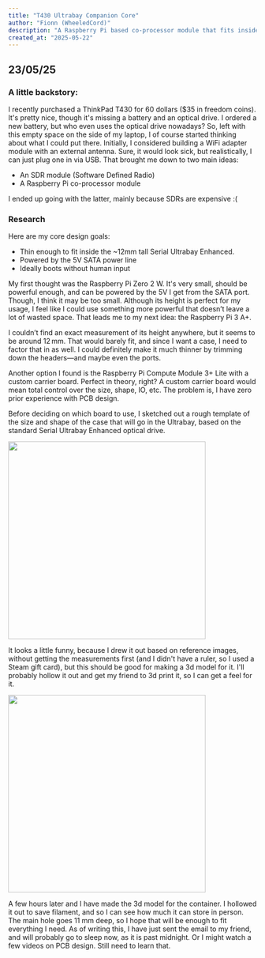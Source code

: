 ```yaml
---
title: "T430 Ultrabay Companion Core"
author: "Fionn (WheeledCord)"
description: "A Raspberry Pi based co-processor module that fits inside the ThinkPad T430 (And hopefully similar models) Ultrabay."
created_at: "2025-05-22"
---
```


## 23/05/25
### A little backstory:

I recently purchased a ThinkPad T430 for 60 dollars ($35 in freedom coins). It's pretty nice, though it's missing a battery and an optical drive. I ordered a new battery, but who even uses the optical drive nowadays? So, left with this empty space on the side of my laptop, I of course started thinking about what I could put there. Initially, I considered building a WiFi adapter module with an external antenna. Sure, it would look sick, but realistically, I can just plug one in via USB. That brought me down to two main ideas:

- An SDR module (Software Defined Radio)
- A Raspberry Pi co-processor module

I ended up going with the latter, mainly because SDRs are expensive :(

### Research
Here are my core design goals:
- Thin enough to fit inside the ~12mm tall Serial Ultrabay Enhanced.
- Powered by the 5V SATA power line
- Ideally boots without human input

My first thought was the Raspberry Pi Zero 2 W. It's very small, should be powerful enough, and can be powered by the 5V I get from the SATA port. Though, I think it may be too small. Although its height is perfect for my usage, I feel like I could use something more powerful that doesn’t leave a lot of wasted space. That leads me to my next idea: the Raspberry Pi 3 A+.

I couldn’t find an exact measurement of its height anywhere, but it seems to be around 12 mm. That would barely fit, and since I want a case, I need to factor that in as well. I could definitely make it much thinner by trimming down the headers—and maybe even the ports.

Another option I found is the Raspberry Pi Compute Module 3+ Lite with a custom carrier board. Perfect in theory, right? A custom carrier board would mean total control over the size, shape, IO, etc. The problem is, I have zero prior experience with PCB design.

Before deciding on which board to use, I sketched out a rough template of the size and shape of the case that will go in the Ultrabay, based on the standard Serial Ultrabay Enhanced optical drive.

<img src="https://github.com/user-attachments/assets/9df797d9-3733-4b6c-aa58-ce4df23fb898" width="400"/>

It looks a little funny, because I drew it out based on reference images, without getting the measurements first (and I didn't have a ruler, so I used a Steam gift card), but this should be good for making a 3d model for it. I'll probably hollow it out and get my friend to 3d print it, so I can get a feel for it. 

<img src="https://github.com/user-attachments/assets/53f3d6d3-d7ec-42be-a7cd-015ad86d6c5a" width="400"/>

A few hours later and I have made the 3d model for the container. I hollowed it out to save filament, and so I can see how much it can store in person. The main hole goes 11 mm deep, so I hope that will be enough to fit everything I need. As of writing this, I have just sent the email to my friend, and will probably go to sleep now, as it is past midnight. Or I might watch a few videos on PCB design. Still need to learn that.

